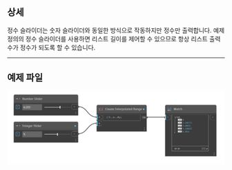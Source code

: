 ## 상세
정수 슬라이더는 숫자 슬라이더와 동일한 방식으로 작동하지만 정수만 출력합니다. 예제 정의의 정수 슬라이더를 사용하면 리스트 길이를 제어할 수 있으므로 항상 리스트 출력 수가 정수가 되도록 할 수 있습니다.
___
## 예제 파일

![Integer Slider](./CoreNodeModels.Input.IntegerSlider64Bit_img.jpg)

